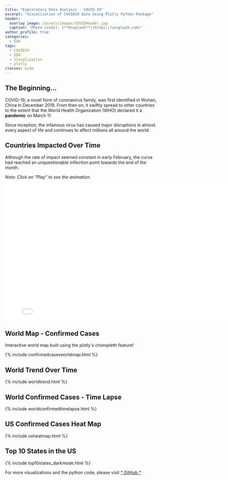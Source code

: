 ```yaml
---
title: "Exploratory Data Analysis - COVID-19"
excerpt: "Visualization of COVID19 Data Using Plotly Python Package"
header:
  overlay_image: /assets/images/COVIDHeader.jpg
  caption: "Photo credit: [**Unsplash**](https://unsplash.com)"
author_profile: true
categories:
  - EDA
tags:
  - COVID19
  - EDA
  - Visualization
  - plotly
classes: wide
---
```

## The Beginning...
COVID-19, a novel form of coronavirus family, was first identified in Wuhan, China in December 2019. From then on, it swiftly spread to other countries to the extent that the World Health Organization (WHO) declared it a **pandemic** on March 11.

Since inception, the infamous virus has caused major disruptions in almost every aspect of life and continues to affect millions all around the world.

## Countries Impacted Over Time
Although the rate of impact seemed constant in early February, the curve had reached an unquestionable inflection point towards the end of the month.

*Note: Click on "Play" to see the animation.*
<iframe width="800" height="450" frameborder="0" scrolling="no" src="//plotly.com/~jatins/1.embed"></iframe>

## World Map - Confirmed Cases

Interactive world map built using the plotly's choropleth feature!

{% include confirmedcasesworldmap.html %}

## World Trend Over Time

{% include worldtrend.html %}

## World Confirmed Cases - Time Lapse

{% include worldconfirmedtimelapse.html %}

## US Confirmed Cases Heat Map

{% include usheatmap.html %}

## Top 10 States in the US

{% include top10states_darkmode.html %}


For more visualizations and the python code, please visit [* GitHub *]('https://github.com/jatinselmokar/COVID-19-Exploratory-Data-Analysis-Using-PyPlot')


<!--
<p> Race chart of the trend - </p>

<div class="flourish-embed flourish-bar-chart-race" data-src="visualisation/1873703" data-url="https://flo.uri.sh/visualisation/1873703/embed"><script src="https://public.flourish.studio/resources/embed.js"></script></div> -->
